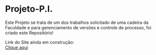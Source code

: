 # Projeto-P.I.

Este Projeto se trata de um dos trabalhos solicitado de uma cadeira da Faculdade e para gerenciamento de versões e controle de processo, foi criado este Repositório!

Link do Site ainda em construção:
<br>
<a href ='https://azsolutions.pythonanywhere.com/' target='_blank'>Clique aqui</a>

